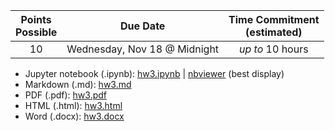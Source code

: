 | Points <br/>Possible | Due Date | Time Commitment <br/>(estimated) |
|:---------------:|:--------:|:---------------:|
| 10 | Wednesday, Nov 18 @ Midnight | _up to_ 10 hours |

* Jupyter notebook (.ipynb): [hw3.ipynb](./hw3.ipynb) | [nbviewer](https://nbviewer.jupyter.org/github/kmsaumcis/mcis6273_f20_datamining/blob/master/homework/hw3/hw3.ipynb) (best display)
* Markdown (.md): [hw3.md](./hw3.md)
* PDF (.pdf): [hw3.pdf](./hw3.pdf)
* HTML  (.html): [hw3.html](./hw3.html)
* Word  (.docx): [hw3.docx](./hw3.docx)
